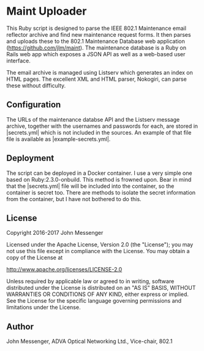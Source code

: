 Maint Uploader
==============

This Ruby script is designed to parse the IEEE 802.1 Maintenance email reflector archive and find new maintenance request forms.
It then parses and uploads these to the 802.1 Maintenance Database web application (https://github.com/jlm/maint).  The maintenance
database is a Ruby on Rails web app which exposes a JSON API as well as a web-based user interface.

The email archive is managed using Listserv which generates an index on HTML pages.  The excellent XML and HTML parser,
Nokogiri, can parse these without difficulty.

Configuration
-------------
The URLs of the maintenance databse API and the Listserv message archive, together with the usernames and passwords for each,
are stored in |secrets.yml| which is not included in the sources.  An example of that file file is available as |example-secrets.yml|.

Deployment
----------

The script can be deployed in a Docker container.  I use a very simple one based on Ruby:2.3.0-onbuild.  This method is frowned upon.
Bear in mind that the |secrets.yml| file will be included into the container, so the container is secret too.  There are methods
to isolate the secret information from the container, but I have not bothered to do this.

License
-------
Copyright 2016-2017 John Messenger

Licensed under the Apache License, Version 2.0 (the "License");
you may not use this file except in compliance with the License.
You may obtain a copy of the License at

http://www.apache.org/licenses/LICENSE-2.0

Unless required by applicable law or agreed to in writing, software
distributed under the License is distributed on an "AS IS" BASIS,
WITHOUT WARRANTIES OR CONDITIONS OF ANY KIND, either express or implied.
See the License for the specific language governing permissions and
limitations under the License.

Author
------
John Messenger, ADVA Optical Networking Ltd., Vice-chair, 802.1
